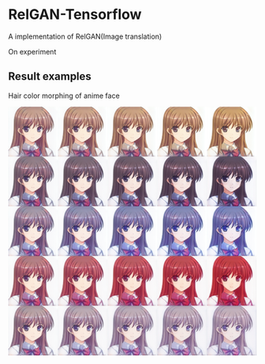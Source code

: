 # RelGAN-Tensorflow
A implementation of RelGAN(Image translation)

On experiment

## Result examples
Hair color morphing of anime face

<img src = 'example/hair_color.png' width = '800px'>
